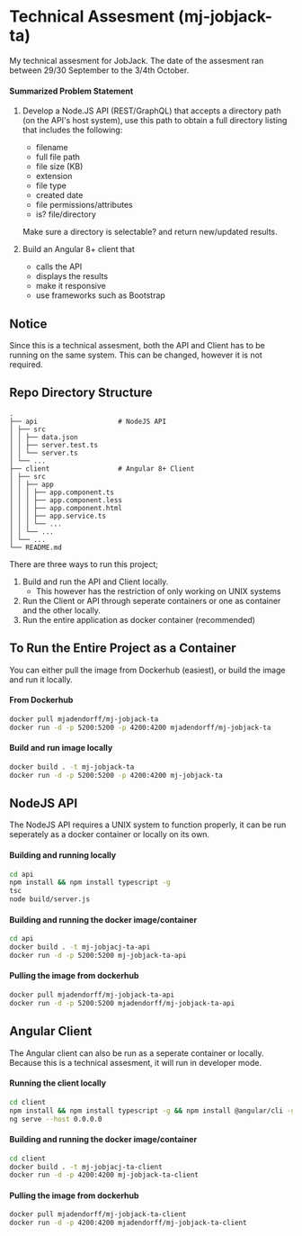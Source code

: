 # Technical Assesment (mj-jobjack-ta)

My technical assesment for JobJack. The date of the assesment ran between 29/30 September to the 3/4th October.

#### Summarized Problem Statement

1. Develop a Node.JS API (REST/GraphQL) that accepts a directory path (on the API's host system), use this path to obtain a full directory listing that includes the following:

   - filename
   - full file path
   - file size (KB)
   - extension
   - file type
   - created date
   - file permissions/attributes
   - is? file/directory

   Make sure a directory is selectable? and return new/updated results.

2. Build an Angular 8+ client that
   - calls the API
   - displays the results
   - make it responsive
   - use frameworks such as Bootstrap

## Notice

Since this is a technical assesment, both the API and Client has to be running on the same system.
This can be changed, however it is not required.

## Repo Directory Structure

```
.
├── api                    # NodeJS API
│ ├── src
│ │ ├── data.json
│ │ ├── server.test.ts
│ │ └── server.ts
│ └── ...
├── client                 # Angular 8+ Client
│ ├── src
│ │ ├── app
│ │ │ ├── app.component.ts
│ │ │ ├── app.component.less
│ │ │ ├── app.component.html
│ │ │ ├── app.service.ts
│ │ │ └── ...
│ │ └── ...
│ └── ...
└── README.md
```

There are three ways to run this project;
1. Build and run the API and Client locally.
   - This however has the restriction of only working on UNIX systems
2. Run the Client or API through seperate containers or one as container and the other locally.
3. Run the entire application as docker container (recommended)

## To Run the Entire Project as a Container

You can either pull the image from Dockerhub (easiest), or build the image and run it locally.

#### From Dockerhub
```bash
docker pull mjadendorff/mj-jobjack-ta
docker run -d -p 5200:5200 -p 4200:4200 mjadendorff/mj-jobjack-ta
```
#### Build and run image locally
```bash
docker build . -t mj-jobjack-ta
docker run -d -p 5200:5200 -p 4200:4200 mj-jobjack-ta
```

## NodeJS API

The NodeJS API requires a UNIX system to function properly,
it can be run seperately as a docker container or locally on its own.

#### Building and running locally
```bash
cd api
npm install && npm install typescript -g
tsc
node build/server.js
```

#### Building and running the docker image/container
```bash
cd api
docker build . -t mj-jobjacj-ta-api
docker run -d -p 5200:5200 mj-jobjack-ta-api
```

#### Pulling the image from dockerhub
```bash
docker pull mjadendorff/mj-jobjack-ta-api
docker run -d -p 5200:5200 mjadendorff/mj-jobjack-ta-api
```

###

## Angular Client

The Angular client can also be run as a seperate container or locally.
Because this is a technical assesment, it will run in developer mode.

#### Running the client locally
```bash
cd client
npm install && npm install typescript -g && npm install @angular/cli -g
ng serve --host 0.0.0.0
```

#### Building and running the docker image/container
```bash
cd client
docker build . -t mj-jobjacj-ta-client
docker run -d -p 4200:4200 mj-jobjack-ta-client
```

#### Pulling the image from dockerhub
```bash
docker pull mjadendorff/mj-jobjack-ta-client
docker run -d -p 4200:4200 mjadendorff/mj-jobjack-ta-client
```